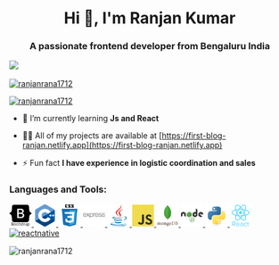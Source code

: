<h1 align="center">Hi 👋, I'm Ranjan Kumar</h1>
<h3 align="center">A passionate frontend developer from Bengaluru India</h3>
<img src="https://user-images.githubusercontent.com/55389276/140866485-8fb1c876-9a8f-4d6a-98dc-08c4981eaf70.gifhttps://user-images.githubusercontent.com/55389276/140866485-8fb1c876-9a8f-4d6a-98dc-08c4981eaf70.gif![image](https://github.com/ranjanrana1712/ranjanrana1712/assets/116024984/bd5e83d7-e6db-4e4c-b9fb-a197db11ab67)
![image](https://github.com/ranjanrana1712/ranjanrana1712/assets/116024984/f852fd41-0dc8-44d3-854f-5feebf7c693e)
">



<p align="left"> <a href="https://github.com/ryo-ma/github-profile-trophy"><img src="https://github-profile-trophy.vercel.app/?username=ranjanrana1712" alt="ranjanrana1712" /></a> </p>

<p align="left"> <a href="https://twitter.com/ranjanrana1712" target="blank"><img src="https://img.shields.io/twitter/follow/ranjanrana1712?logo=twitter&style=for-the-badge" alt="ranjanrana1712" /></a> </p>

- 🌱 I’m currently learning **Js and React**

- 👨‍💻 All of my projects are available at [https://first-blog-ranjan.netlify.app](https://first-blog-ranjan.netlify.app)

- ⚡ Fun fact **I have experience in logistic coordination and sales**


<h3 align="left">Languages and Tools:</h3>
<p align="left"> <a href="https://getbootstrap.com" target="_blank" rel="noreferrer"> <img src="https://raw.githubusercontent.com/devicons/devicon/master/icons/bootstrap/bootstrap-plain-wordmark.svg" alt="bootstrap" width="40" height="40"/> </a> <a href="https://www.w3schools.com/cpp/" target="_blank" rel="noreferrer"> <img src="https://raw.githubusercontent.com/devicons/devicon/master/icons/cplusplus/cplusplus-original.svg" alt="cplusplus" width="40" height="40"/> </a> <a href="https://www.w3schools.com/css/" target="_blank" rel="noreferrer"> <img src="https://raw.githubusercontent.com/devicons/devicon/master/icons/css3/css3-original-wordmark.svg" alt="css3" width="40" height="40"/> </a> <a href="https://expressjs.com" target="_blank" rel="noreferrer"> <img src="https://raw.githubusercontent.com/devicons/devicon/master/icons/express/express-original-wordmark.svg" alt="express" width="40" height="40"/> </a> <a href="https://www.java.com" target="_blank" rel="noreferrer"> <img src="https://raw.githubusercontent.com/devicons/devicon/master/icons/java/java-original.svg" alt="java" width="40" height="40"/> </a> <a href="https://developer.mozilla.org/en-US/docs/Web/JavaScript" target="_blank" rel="noreferrer"> <img src="https://raw.githubusercontent.com/devicons/devicon/master/icons/javascript/javascript-original.svg" alt="javascript" width="40" height="40"/> </a> <a href="https://www.mongodb.com/" target="_blank" rel="noreferrer"> <img src="https://raw.githubusercontent.com/devicons/devicon/master/icons/mongodb/mongodb-original-wordmark.svg" alt="mongodb" width="40" height="40"/> </a> <a href="https://nodejs.org" target="_blank" rel="noreferrer"> <img src="https://raw.githubusercontent.com/devicons/devicon/master/icons/nodejs/nodejs-original-wordmark.svg" alt="nodejs" width="40" height="40"/> </a> <a href="https://www.python.org" target="_blank" rel="noreferrer"> <img src="https://raw.githubusercontent.com/devicons/devicon/master/icons/python/python-original.svg" alt="python" width="40" height="40"/> </a> <a href="https://reactjs.org/" target="_blank" rel="noreferrer"> <img src="https://raw.githubusercontent.com/devicons/devicon/master/icons/react/react-original-wordmark.svg" alt="react" width="40" height="40"/> </a> <a href="https://reactnative.dev/" target="_blank" rel="noreferrer"> <img src="https://reactnative.dev/img/header_logo.svg" alt="reactnative" width="40" height="40"/> </a> </p>

<p><img align="center" src="https://github-readme-stats.vercel.app/api/top-langs?username=ranjanrana1712&show_icons=true&locale=en&layout=compact" alt="ranjanrana1712" /></p>
